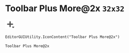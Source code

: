 # Toolbar Plus More@2x `32x32`
<img src="/img/Toolbar%20Plus%20More@2x.png" width=32 height=32>

``` CSharp
EditorGUIUtility.IconContent("Toolbar Plus More@2x")
```
```
Toolbar Plus More@2x
```

